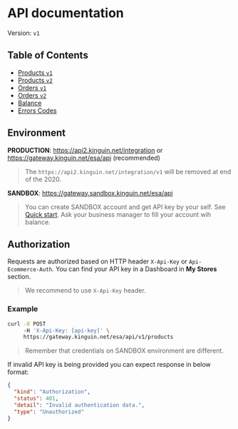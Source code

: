 # API documentation

Version: `v1`

## Table of Contents

- [Products `v1`](products/v1/README.md)
- [Products `v2`](products/v2/README.md)
- [Orders `v1`](order/v1/README.md)
- [Orders `v2`](order/v2/README.md)
- [Balance](balance/v1/README.md)
- [Errors Codes](ErrorsCodes.md)

## Environment

**PRODUCTION**: https://api2.kinguin.net/integration or https://gateway.kinguin.net/esa/api (recommended)

> The `https://api2.kinguin.net/integration/v1` will be removed at end of the 2020.

**SANDBOX**: https://gateway.sandbox.kinguin.net/esa/api

> You can create SANDBOX account and get API key by your self. See [Quick start](../quickstart/README.md).
> Ask your business manager to fill your account wih balance.

## Authorization

Requests are authorized based on HTTP header `X-Api-Key` or `Api-Ecommerce-Auth`. You can find your API key in a Dashboard in **My Stores** section.

> We recommend to use `X-Api-Key` header.

### Example

```bash
curl -X POST
     -H 'X-Api-Key: [api-key]' \
     https://gateway.kinguin.net/esa/api/v1/products
```

> Remember that credentials on SANDBOX environment are different.

If invalid API key is being provided you can expect response in below format:

```json
{
  "kind": "Authorization",
  "status": 401,
  "detail": "Invalid authentication data.",
  "type": "Unauthorized"
}
```
